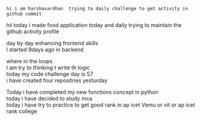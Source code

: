     hi i am harshavardhan  trying to daily challenge to get activity in github commit
 hii today i made food application 
today and daily trying to maintain the github activity profile     
            
   day by day enhancing frontend skills      
    I started 9days ago in backend   
                 
   where in the loops        
   I am try to thinking t write th logic    
    today my code challenge day is 57      
      i have   created four repositries yesturday 
         
 Today i have completed my new functions concept in python  
 today i have decided to study mca  
 today i have try to practice to get good rank in ap icet
  Vemu or vit or ap icet rank college
   
